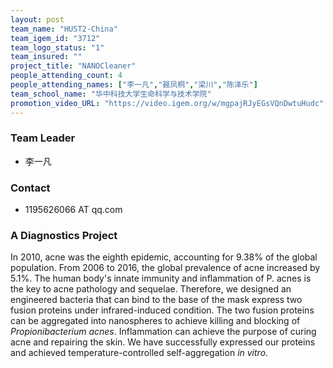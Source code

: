 ```yaml
---
layout: post
team_name: "HUST2-China"
team_igem_id: "3712"
team_logo_status: "1"
team_insured: ""
project_title: "NANOCleaner"
people_attending_count: 4
people_attending_names: ["李一凡","聂凤桐","梁川","陈泽乐"]
team_school_name: "华中科技大学生命科学与技术学院"
promotion_video_URL: "https://video.igem.org/w/mgpajRJyEGsVQnDwtuHudc"
---
```



### Team Leader
* 李一凡

### Contact
* 1195626066 AT qq.com

### A Diagnostics Project

In 2010, acne was the eighth epidemic, accounting for 9.38% of the global population. From 2006 to 2016, the global prevalence of acne increased by 5.1%. The human body's innate immunity and inflammation of P. acnes is the key to acne pathology and sequelae. Therefore, we designed an engineered bacteria that can bind to the base of the mask express two fusion proteins under infrared-induced condition. The two fusion proteins can be aggregated into nanospheres to achieve killing and blocking of *Propionibacterium acnes*. Inflammation can achieve the purpose of curing acne and repairing the skin. We have successfully expressed our proteins and achieved temperature-controlled self-aggregation *in vitro*.
